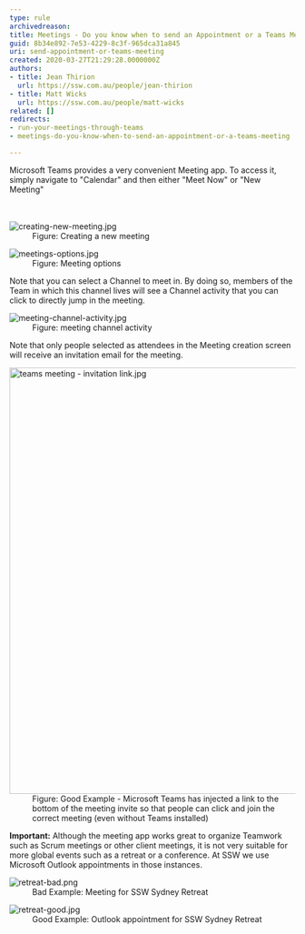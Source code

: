 ```yaml
---
type: rule
archivedreason: 
title: Meetings - Do you know when to send an Appointment or a Teams Meeting?
guid: 8b34e892-7e53-4229-8c3f-965dca31a845
uri: send-appointment-or-teams-meeting
created: 2020-03-27T21:29:28.0000000Z
authors:
- title: Jean Thirion
  url: https://ssw.com.au/people/jean-thirion
- title: Matt Wicks
  url: https://ssw.com.au/people/matt-wicks
related: []
redirects:
- run-your-meetings-through-teams
- meetings-do-you-know-when-to-send-an-appointment-or-a-teams-meeting

---
```



Microsoft Teams provides a very convenient Meeting app. To access it, simply navigate to &quot;Calendar&quot;&#160;and then either &quot;Meet Now&quot;&#160;or &quot;New Meeting&quot;<br>
<br><excerpt class='endintro'></excerpt><br>
<dl class="image"><dt>
      <img src="/PublishingImages/creating-new-meeting.jpg" alt="creating-new-meeting.jpg" />
   </dt><dd>​Figure&#58; Creating a new meeting&#160;</dd></dl><dl class="image"><dt>
      <img src="/PublishingImages/meetings-options.jpg" alt="meetings-options.jpg" />
   </dt><dd>Figure&#58; Meeting options</dd></dl><p>Note that you can select a Channel to meet in. By doing so, members of the Team in which this channel lives will see a Channel activity that you can click to directly jump in the meeting.<br></p><dl class="image"><dt>
      <img src="/PublishingImages/meeting-channel-activity.jpg" alt="meeting-channel-activity.jpg" />​
   </dt><dd>Figure&#58; meeting channel activity</dd></dl><p>Note that only people selected as attendees in the Meeting creation screen will receive an invitation email for the meeting.<br></p><dl class="goodImage"><dt><img src="/SiteAssets/run-your-meetings-through-teams/teams%20meeting%20-%20invitation%20link.jpg" alt="teams meeting - invitation link.jpg" style="width&#58;750px;" /></dt><dd>​​Figure&#58; Good Example - Microsoft Teams has injected a link to the bottom of the meeting invite so that people can click and join the correct meeting (even without Teams installed)</dd></dl>
<p></p><p><b>Important&#58;</b> Although the meeting app works great to organize Teamwork such as Scrum meetings or other client meetings, it is not very suitable for more global events such as a retreat or a conference. At SSW we use Microsoft Outlook appointments in those instances. </p><dl class="badImage"><dt>
      <img src="/PublishingImages/retreat-bad.png" alt="retreat-bad.png" />
   </dt><dd>Bad Example&#58; Meeting for SSW Sydney Retreat</dd></dl><dl class="goodImage"><dt>
      <img src="/PublishingImages/retreat-good.jpg" alt="retreat-good.jpg" />
   </dt><dd>Good Example&#58; Outlook appointment for SSW Sydney Retreat<br><br></dd></dl>



